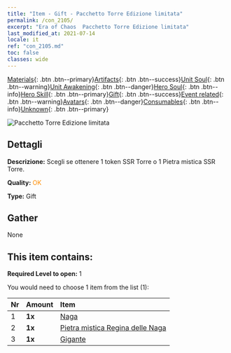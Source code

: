 ```yaml
---
title: "Item - Gift - Pacchetto Torre Edizione limitata"
permalink: /con_2105/
excerpt: "Era of Chaos  Pacchetto Torre Edizione limitata"
last_modified_at: 2021-07-14
locale: it
ref: "con_2105.md"
toc: false
classes: wide
---
```

 [Materials](/ItemsIT/){: .btn .btn--primary}[Artifacts](/ItemsIT/Artifacts/){: .btn .btn--success}[Unit Soul](/ItemsIT/UnitSoul/){: .btn .btn--warning}[Unit Awakening](/ItemsIT/UnitAwakening/){: .btn .btn--danger}[Hero Soul](/ItemsIT/HeroSoul/){: .btn .btn--info}[Hero Skill](/ItemsIT/HeroSkill/){: .btn .btn--primary}[Gift](/ItemsIT/Gift/){: .btn .btn--success}[Event related](/ItemsIT/Events/){: .btn .btn--warning}[Avatars](/ItemsIT/Avatars/){: .btn .btn--danger}[Consumables](/ItemsIT/Consumables/){: .btn .btn--info}[Unknown](/ItemsIT/Unknown/){: .btn .btn--primary}

 ![Pacchetto Torre Edizione limitata](/images/t/i_994006.png)

## Dettagli
 **Descrizione:** Scegli se ottenere 1 token SSR Torre o 1 Pietra mistica SSR Torre.

 **Quality:** <span style="color: #FF8C00">OK</span>

 **Type:** Gift

## Gather

  None

## This item contains:

 **Required Level to open:** 1

 You would need to choose 1 item from the list (1):

  | Nr | Amount |     Item    |
  |:---|:-------|:------------|
  | 1 |  **1x** | [Naga](/ItemsIT/unt_240/) |  | 
  | 2 |  **1x** | [Pietra mistica Regina delle Naga](/ItemsIT/unt_325/) |  | 
  | 3 |  **1x** | [Gigante](/ItemsIT/unt_241/) |  | 
